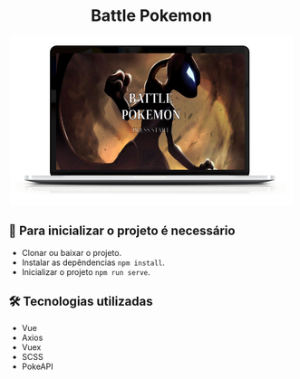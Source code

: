 <h1 align="center">
	<b>Battle Pokemon</b>
</h1>

<p align="center">
<img src="https://raw.githubusercontent.com/alissonmgsantos/Forge_of_Pokemon/master/public/apresentation.png" width="500" height="300" alt="Image project"/>
</p>

## 🚀 Para inicializar o projeto é necessário

- Clonar ou baixar o projeto.
- Instalar as depêndencias `npm install`.
- Inicializar o projeto `npm run serve`.

## 🛠 Tecnologias utilizadas

- Vue
- Axios
- Vuex
- SCSS
- PokeAPI
